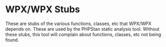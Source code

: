 # WPX/WPX Stubs

These are stubs of the various functions, classes, etc that WPX/WPX depends on. These are used by the PHPStan static analysis tool. Without these stubs, this tool will complain about functions, classes, etc not being found.
